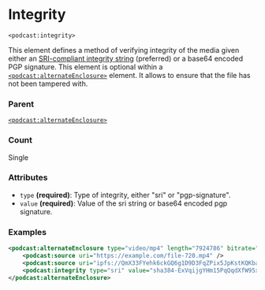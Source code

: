 # Integrity

`<podcast:integrity>`

This element defines a method of verifying integrity of the media given either an [SRI-compliant integrity string](https://www.w3.org/TR/SRI/) (preferred) or a base64 encoded PGP signature. This element is optional within a [`<podcast:alternateEnclosure>`](alternate-enclosure.md) element. It allows to ensure that the file has not been tampered with.

### Parent

[`<podcast:alternateEnclosure>`](alternate-enclosure.md)

### Count

Single

### Attributes

- `type` **(required)**: Type of integrity, either "sri" or "pgp-signature".
- `value` **(required)**: Value of the sri string or base64 encoded pgp signature.

### Examples

```xml
<podcast:alternateEnclosure type="video/mp4" length="7924786" bitrate="511276.52" height="720">
    <podcast:source uri="https://example.com/file-720.mp4" />
    <podcast:source uri="ipfs://QmX33FYehk6ckGQ6g1D9D3FqZPix5JpKstKQKbaS8quUFb" />
    <podcast:integrity type="sri" value="sha384-ExVqijgYHm15PqQqdXfW95x+Rs6C+d6E/ICxyQOeFevnxNLR/wtJNrNYTjIysUBo" />
</podcast:alternateEnclosure>
```

